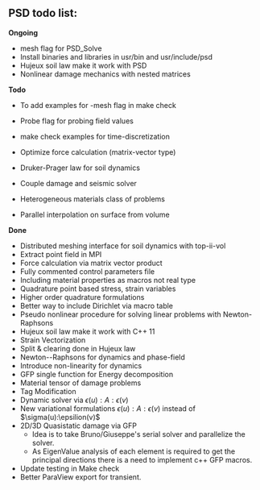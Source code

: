 ## PSD todo list:




**Ongoing**
-  mesh flag for PSD_Solve
-  Install binaries and libraries in usr/bin and usr/include/psd
-  Hujeux soil law make it work with PSD
-  Nonlinear damage mechanics with nested matrices 



**Todo**

-  To add examples for -mesh flag in make check

-  Probe flag for probing field values
-  make check examples for time-discretization
-  Optimize force calculation (matrix-vector type)
-  Druker-Prager law for soil dynamics
-  Couple damage and seismic solver
-  Heterogeneous materials class of problems
-  Parallel interpolation on surface from volume






**Done**
-  Distributed meshing interface for soil dynamics with top-ii-vol
-  Extract point field in MPI
-  Force calculation via matrix vector product
-  Fully commented control parameters file
-  Including material properties as macros not real type
-  Quadrature point based stress, strain variables  
-  Higher order quadrature formulations
-  Better way to include Dirichlet via macro table
-  Pseudo nonlinear procedure for solving linear problems with Newton-Raphsons
-  Hujeux soil law make it work with C++ 11
-  Strain Vectorization
-  Split & clearing done in Hujeux law
-  Newton--Raphsons for dynamics and phase-field
-  Introduce non-linearity for dynamics
-  GFP single function for Energy decomposition
-  Material tensor of damage problems
-  Tag Modification
-  Dynamic solver via $\epsilon(u):A:\epsilon(v)$
-  New variational formulations $\epsilon(u):A:\epsilon(v)$ instead of $\sigma(u):\epsilion(v)$
-  2D/3D Quasistatic damage via GFP 
	- Idea is to take  Bruno/Giuseppe's serial solver and  parallelize the solver.
	- As EigenValue analysis of each element is required to get the principal directions there is a need to implement c++ GFP macros. 
-  Update testing in Make check
-  Better ParaView export for transient.

